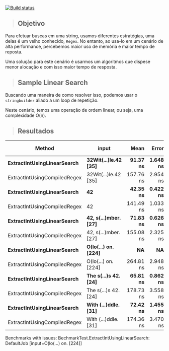 [![Build status](https://ci.appveyor.com/api/projects/status/ucxwgqb0ypj73tt9?svg=true)](https://ci.appveyor.com/project/adeildo-oliveira/StringLinearSearch)

>## Objetivo
Para efetuar buscas em uma string, usamos diferentes estratégias, uma delas é um velho conhecido, `Regex`. No entanto, ao usa-lo em um cenário de alta performance, percebemos maior uso de memória e maior tempo de reposta.

Uma solução para este cenário é usarmos um algoritmos que dispese menor alocação e com isso maior tempo de resposta.

>## Sample Linear Search
Buscando uma maneira de como resolver isso, podemos usar o `stringbuilder` aliado a um loop de repetição.

Neste cenário, temos uma operação de ordem linear, ou seja, uma complexidade O(n).

>## Resultados

|                       Method |                input |      Mean |    Error |   StdDev |  Gen 0 | Gen 1 | Gen 2 | Allocated |
|----------------------------- |--------------------- |----------:|---------:|---------:|-------:|------:|------:|----------:|
|  **ExtractIntUsingLinearSearch** | **32Wit(...)le.42 [35]** |  **91.37 ns** | **1.648 ns** | **1.692 ns** | **0.0126** |     **-** |     **-** |      **40 B** |
| ExtractIntUsingCompiledRegex | 32Wit(...)le.42 [35] | 157.76 ns | 2.954 ns | 2.764 ns | 0.0763 |     - |     - |     240 B |
|  **ExtractIntUsingLinearSearch** |                   **42** |  **42.35 ns** | **0.422 ns** | **0.352 ns** | **0.0102** |     **-** |     **-** |      **32 B** |
| ExtractIntUsingCompiledRegex |                   42 | 141.49 ns | 1.033 ns | 0.915 ns | 0.0663 |     - |     - |     208 B |
|  **ExtractIntUsingLinearSearch** | **42, s(...)mber. [27]** |  **71.83 ns** | **0.626 ns** | **0.489 ns** | **0.0101** |     **-** |     **-** |      **32 B** |
| ExtractIntUsingCompiledRegex | 42, s(...)mber. [27] | 155.08 ns | 2.325 ns | 2.175 ns | 0.0763 |     - |     - |     240 B |
|  **ExtractIntUsingLinearSearch** |  **O(lo(...) on. [224]** |        **NA** |       **NA** |       **NA** |      **-** |     **-** |     **-** |         **-** |
| ExtractIntUsingCompiledRegex |  O(lo(...) on. [224] | 264.81 ns | 2.948 ns | 2.614 ns | 0.0739 |     - |     - |     232 B |
|  **ExtractIntUsingLinearSearch** | **The s(...)s 42. [24]** |  **65.81 ns** | **0.862 ns** | **0.764 ns** | **0.0101** |     **-** |     **-** |      **32 B** |
| ExtractIntUsingCompiledRegex | The s(...)s 42. [24] | 178.73 ns | 3.558 ns | 5.215 ns | 0.0763 |     - |     - |     240 B |
|  **ExtractIntUsingLinearSearch** | **With (...)ddle. [31]** |  **72.42 ns** | **1.455 ns** | **1.557 ns** | **0.0101** |     **-** |     **-** |      **32 B** |
| ExtractIntUsingCompiledRegex | With (...)ddle. [31] | 174.36 ns | 3.470 ns | 5.797 ns | 0.0763 |     - |     - |     240 B |

Benchmarks with issues:
  BechmarkTest.ExtractIntUsingLinearSearch: DefaultJob [input=O(lo(...) on. [224]]
